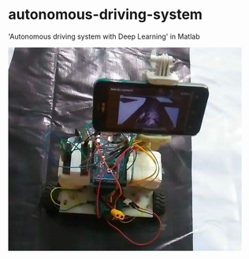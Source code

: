 # autonomous-driving-system
'Autonomous driving system with Deep Learning' in Matlab


![bot](bot.jpg)







